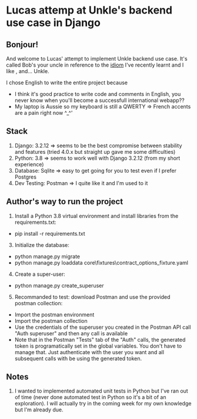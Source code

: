 # Lucas attemp at Unkle's backend use case in Django

## Bonjour! 

And welcome to Lucas' attempt to implement Unkle backend use case. It's called Bob's your uncle in reference to the [idiom](https://www.urbandictionary.com/define.php?term=Bob%27s%20your%20uncle) I've recently learnt and I like , and... Unkle.

I chose English to write the entire project because		
- I think it's good practice to write code and comments in English, you never know when you'll become a successfull international webapp??
- My laptop is Aussie so my keyboard is still a QWERTY => French accents are a pain right now ^_^'

## Stack

1. Django: 3.2.12 => seems to be the best compromise between stability and features (tried 4.0.x but straight up gave me some difficulties)
2. Python: 3.8 => seems to work well with Django 3.2.12 (from my short experience)
3. Database: Sqlite => easy to get going for you to test even if I prefer Postgres
4. Dev Testing: Postman => I quite like it and I'm used to it

## Author's way to run the project
1. Install a Python 3.8 virtual environment and install libraries from the requirements.txt:
* pip install -r requirements.txt
3. Initialize the database: 
*   python manage.py migrate
*   python manage.py loaddata core\fixtures\contract_options_fixture.yaml 
4. Create a super-user: 
* python manage.py create_superuser
5. Recommanded to test: download Postman and use the provided postman collection: 
* Import the postman environment 
* Import the postman collection
* Use the credentials of the superuser you created in the Postman API call "Auth superuser" and then any call is available
* Note that in the Postman "Tests" tab of the "Auth" calls, the generated token is programatically set in the global variables. You don't have to manage that. Just authenticate with the user you want and all subsequent calls with be using the generated token.  

## Notes
1. I wanted to implemented automated unit tests in Python but I've ran out of time (never done automated test in Python so it's a bit of an exploration). I will actually try in the coming week for my own knowledge but I'm already due. 
